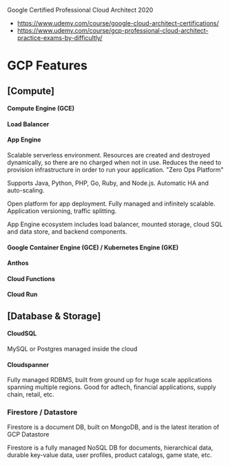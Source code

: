 Google Certified Professional Cloud Architect 2020
 - https://www.udemy.com/course/google-cloud-architect-certifications/
 - https://www.udemy.com/course/gcp-professional-cloud-architect-practice-exams-by-difficultly/


# GCP Features

## [Compute]

#### Compute Engine (GCE)

#### Load Balancer

#### App Engine

Scalable serverless environment. Resources are created and destroyed dynamically, so there are no charged when not in use. Reduces the need to provision infrastructure in order to run your application. "Zero Ops Platform"

Supports Java, Python, PHP, Go, Ruby, and Node.js. Automatic HA and auto-scaling.

Open platform for app deployment. Fully managed and infinitely scalable. Application versioning, traffic splitting.

App Engine ecosystem includes load balancer, mounted storage, cloud SQL and data store, and backend components.

#### Google Container Engine (GCE) / Kubernetes Engine (GKE)

#### Anthos

#### Cloud Functions

#### Cloud Run

## [Database & Storage]

#### CloudSQL
MySQL or Postgres managed inside the cloud


#### Cloudspanner
Fully managed RDBMS, built from ground up for huge scale applications spanning multiple regions. Good for adtech, financial applications, supply chain, retail, etc.


### Firestore / Datastore

Firestore is a document DB, built on MongoDB, and is the latest iteration of GCP Datastore

Firestore is a fully managed NoSQL DB for documents, hierarchical data, durable key-value data, user profiles, product catalogs, game state, etc.


